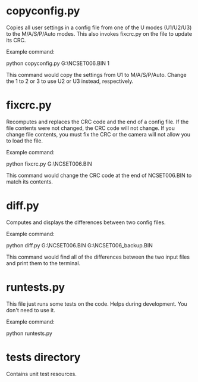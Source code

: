 # copyconfig.py
Copies all user settings in a config file from one of the U modes (U1/U2/U3) to the M/A/S/P/Auto modes. This also invokes fixcrc.py on the file to update its CRC.

Example command:

python copyconfig.py G:\NCSET006.BIN 1

This command would copy the settings from U1 to M/A/S/P/Auto. Change the 1 to 2 or 3 to use U2 or U3 instead, respectively.


# fixcrc.py
Recomputes and replaces the CRC code and the end of a config file. If the file contents were not changed, the CRC code will not change. If you change file contents, you must fix the CRC or the camera will not allow you to load the file.

Example command:

python fixcrc.py G:\NCSET006.BIN

This command would change the CRC code at the end of NCSET006.BIN to match its contents.


# diff.py
Computes and displays the differences between two config files.

Example command:

python diff.py G:\NCSET006.BIN G:\NCSET006_backup.BIN

This command would find all of the differences between the two input files and print them to the terminal.


# runtests.py
This file just runs some tests on the code. Helps during development. You don't need to use it.

Example command:

python runtests.py


# tests directory
Contains unit test resources.
